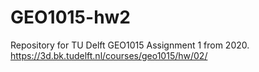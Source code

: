 # GEO1015-hw2
Repository for TU Delft GEO1015 Assignment 1 from 2020. https://3d.bk.tudelft.nl/courses/geo1015/hw/02/
